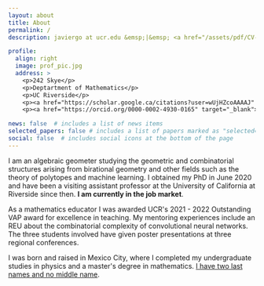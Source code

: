 ```yaml
---
layout: about
title: About
permalink: /
description: javiergo at ucr.edu &emsp;|&emsp; <a href="/assets/pdf/CV-JavierGA-feb23.pdf" target="_blank"><b>CV</b></a> (<a href="/assets/pdf/CV-esp-feb23.pdf" target="_blank"><b>espa&ntildeol</b></a>)  &emsp;|&emsp;  <a href="/assets/pdf/RS-research.pdf" target="_blank"><b>Research Statement</b></a>

profile:
  align: right
  image: prof_pic.jpg
  address: >
    <p>242 Skye</p>
    <p>Deptartment of Mathematics</p>
    <p>UC Riverside</p>	
    <p><a href="https://scholar.google.ca/citations?user=wUjHZcoAAAAJ" target="_blank">Google Scholar</a></p>
    <p><a href="https://orcid.org/0000-0002-4930-0165" target="_blank">ORCiD</a></p>

news: false  # includes a list of news items
selected_papers: false # includes a list of papers marked as "selected={true}"
social: false  # includes social icons at the bottom of the page
---
```


I am an algebraic geometer studying the geometric and combinatorial structures arising from birational geometry and other fields such as the theory of polytopes and machine learning. I obtained my PhD in June 2020 and have been a visiting assistant professor at the University of California at Riverside since then. <b>I am currently in the job market</b>.

As a mathematics educator I was awarded UCR's 2021 - 2022 Outstanding VAP award for excellence
in teaching. My mentoring experiences include an REU about the combinatorial complexity of convolutional neural networks. The three students involved have given poster presentations at three regional conferences.

I was born and raised in Mexico City, where I completed my undergraduate studies in physics and a master's degree in mathematics. <a href = "https://en.wikipedia.org/wiki/Spanish_naming_customs#Naming_system_in_Spain">I have two last names and no middle name</a>.
